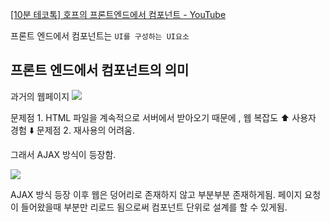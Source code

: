 [[10분 테코톡] 호프의 프론트엔드에서 컴포넌트 - YouTube](https://www.youtube.com/watch?v=aAs36UeLnTg)

프론트 엔드에서 컴포넌트는 `UI를 구성하는 UI요소`


## 프론트 엔드에서 컴포넌트의 의미 

과거의 웹페이지
![](Pasted%20image%2020230610202336.png)

문제점 1.  HTML 파일을 계속적으로 서버에서 받아오기 때문에 , 웹 복잡도 ⬆️ 사용자 경험 ⬇️
문제점 2. 재사용의 어려움.


그래서 AJAX 방식이 등장함.

![](Pasted%20image%2020230610202942.png)

AJAX 방식 등장 이후 웹은 덩어리로 존재하지 않고 부분부분 존재하게됨. 페이지 요청이 들어왔을때 부분만 리로드 됨으로써 컴포넌트 단위로 설계를 할 수 있게됨.
